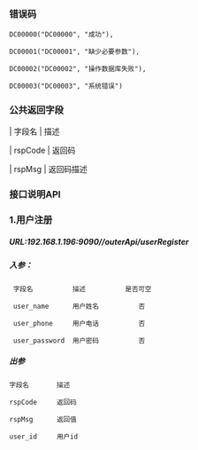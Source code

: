 ### 错误码
    DC00000("DC00000", "成功"),
        
    DC00001("DC00001", "缺少必要参数"),
        
    DC00002("DC00002", "操作数据库失败"),
        
    DC00003("DC00003", "系统错误")
### 公共返回字段
| 字段名      | 描述     

| rspCode    | 返回码  

| rspMsg     | 返回码描述    


### 接口说明API
### 1.用户注册
##### URL:192.168.1.196:9090//outerApi/userRegister

##### 入参：

     字段名          描述          是否可空
     
     user_name      用户姓名          否   
     
     user_phone     用户电话          否   
     
     user_password  用户密码          否

##### 出参
    
    字段名       描述         
     
    rspCode     返回码
        
    rspMsg      返回值
        
    user_id     用户id
